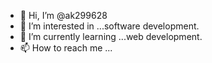 - 👋 Hi, I’m @ak299628
- 👀 I’m interested in ...software development.
- 🌱 I’m currently learning ...web development.
- 📫 How to reach me ...

<!---
ak299628/ak299628 is a ✨ special ✨ repository because its `README.md` (this file) appears on your GitHub profile.
You can click the Preview link to take a look at your changes.
--->
